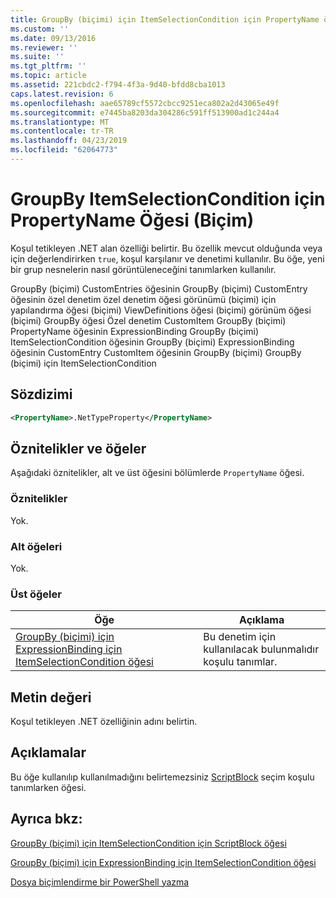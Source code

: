 ```yaml
---
title: GroupBy (biçimi) için ItemSelectionCondition için PropertyName öğesi | Microsoft Docs
ms.custom: ''
ms.date: 09/13/2016
ms.reviewer: ''
ms.suite: ''
ms.tgt_pltfrm: ''
ms.topic: article
ms.assetid: 221cbdc2-f794-4f3a-9d40-bfdd8cba1013
caps.latest.revision: 6
ms.openlocfilehash: aae65789cf5572cbcc9251eca802a2d43065e49f
ms.sourcegitcommit: e7445ba8203da304286c591ff513900ad1c244a4
ms.translationtype: MT
ms.contentlocale: tr-TR
ms.lasthandoff: 04/23/2019
ms.locfileid: "62064773"
---
```

# <a name="propertyname-element-for-itemselectioncondition-for-groupby-format"></a>GroupBy ItemSelectionCondition için PropertyName Öğesi (Biçim)

Koşul tetikleyen .NET alan özelliği belirtir. Bu özellik mevcut olduğunda veya için değerlendirirken `true`, koşul karşılanır ve denetimi kullanılır. Bu öğe, yeni bir grup nesnelerin nasıl görüntüleneceğini tanımlarken kullanılır.

GroupBy (biçimi) CustomEntries öğesinin GroupBy (biçimi) CustomEntry öğesinin özel denetim özel denetim öğesi görünümü (biçimi) için yapılandırma öğesi (biçimi) ViewDefinitions öğesi (biçimi) görünüm öğesi (biçimi) GroupBy öğesi Özel denetim CustomItem GroupBy (biçimi) PropertyName öğesinin ExpressionBinding GroupBy (biçimi) ItemSelectionCondition öğesinin GroupBy (biçimi) ExpressionBinding öğesinin CustomEntry CustomItem öğesinin GroupBy (biçimi) GroupBy (biçimi) için ItemSelectionCondition

## <a name="syntax"></a>Sözdizimi

```xml
<PropertyName>.NetTypeProperty</PropertyName>
```

## <a name="attributes-and-elements"></a>Öznitelikler ve öğeler

Aşağıdaki öznitelikler, alt ve üst öğesini bölümlerde `PropertyName` öğesi.

### <a name="attributes"></a>Öznitelikler

Yok.

### <a name="child-elements"></a>Alt öğeleri

Yok.

### <a name="parent-elements"></a>Üst öğeler

|Öğe|Açıklama|
|-------------|-----------------|
|[GroupBy (biçimi) için ExpressionBinding için ItemSelectionCondition öğesi](./itemselectioncondition-element-for-expressionbinding-for-groupby-format.md)|Bu denetim için kullanılacak bulunmalıdır koşulu tanımlar.|

## <a name="text-value"></a>Metin değeri

Koşul tetikleyen .NET özelliğinin adını belirtin.

## <a name="remarks"></a>Açıklamalar

Bu öğe kullanılıp kullanılmadığını belirtemezsiniz [ScriptBlock](./scriptblock-element-for-itemselectioncondition-for-groupby-format.md) seçim koşulu tanımlarken öğesi.

## <a name="see-also"></a>Ayrıca bkz:

[GroupBy (biçimi) için ItemSelectionCondition için ScriptBlock öğesi](./scriptblock-element-for-itemselectioncondition-for-groupby-format.md)

[GroupBy (biçimi) için ExpressionBinding için ItemSelectionCondition öğesi](./itemselectioncondition-element-for-expressionbinding-for-groupby-format.md)

[Dosya biçimlendirme bir PowerShell yazma](./writing-a-powershell-formatting-file.md)
